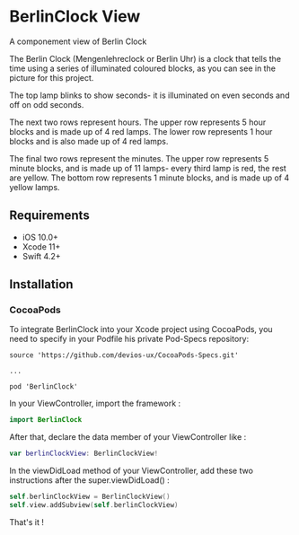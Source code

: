 # BerlinClock View

A componement view of Berlin Clock

The Berlin Clock (Mengenlehreclock or Berlin Uhr) is a clock that tells the time using a series of illuminated coloured blocks, as you can see in the picture for this project.

The top lamp blinks to show seconds- it is illuminated on even seconds and off on odd seconds.

The next two rows represent hours. The upper row represents 5 hour blocks and is made up of 4 red lamps. The lower row represents 1 hour blocks and is also made up of 4 red lamps.

The final two rows represent the minutes. The upper row represents 5 minute blocks, and is made up of 11 lamps- every third lamp is red, the rest are yellow. The bottom row represents 1 minute blocks, and is made up of 4 yellow lamps.

## Requirements
* iOS 10.0+ 
* Xcode 11+
* Swift 4.2+

## Installation

### CocoaPods

To integrate BerlinClock into your Xcode project using CocoaPods, you need to specify in your Podfile his private Pod-Specs repository:

```
source 'https://github.com/devios-ux/CocoaPods-Specs.git'

... 

pod 'BerlinClock'
```

In your ViewController, import the framework :
```swift
import BerlinClock
```
After that, declare the data member of your ViewController like :

```swift
var berlinClockView: BerlinClockView!
```

In the viewDidLoad method of your ViewController, add these two instructions after the super.viewDidLoad() :
```swift
self.berlinClockView = BerlinClockView()
self.view.addSubview(self.berlinClockView)
```

That's it ! 
